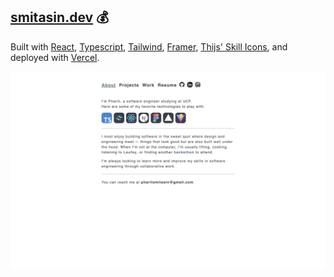 ## [smitasin.dev](https://smitasin.dev) :moneybag:

Built with [React](https://www.gatsbyjs.org/), [Typescript](https://www.typescriptlang.org), [Tailwind](https://tailwindcss.com/), [Framer](https://www.framer.com/), [Thijs' Skill Icons](https://skillicons.dev/), and deployed with [Vercel](https://vercel.com//).


![portfolio](public/portfolio.png)
